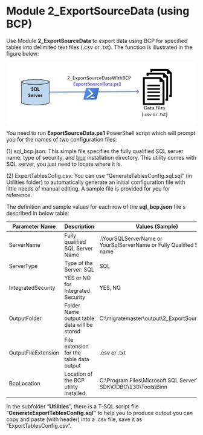 # **Module 2_ExportSourceData** (using BCP)

Use Module **2_ExportSourceData** to export data using BCP for specified tables into delimited text files (.csv or .txt).  The function is illustrated in the figure below:

![Module 2_ExportSourceData](..//images/M2_ExportSourceData.JPG)

You need to run **ExportSourceData.ps1** PowerShell script which will prompt you for the names of two configuration files:

(1)  sql_bcp.json: This simple file specifies the fully qualified SQL server name, type of security, and [bcp](https://docs.microsoft.com/en-us/sql/tools/bcp-utility?view=sql-server-ver15) installation directory. This utility comes with SQL server, you just need to locate where it is. 

(2)  ExportTablesCofig.csv: You can use “GenerateTablesConfig.sql.sql” (in Utilities folder) to automatically generate an initial configuration file with little needs of manual editing. A sample file is provided for you for reference. 

The definition and sample values for each row of the **sql_bcp.json** file s described in below table:

| Parameter Name      | Description                                   | Values (Sample)                                              |
| ------------------- | --------------------------------------------- | ------------------------------------------------------------ |
| ServerName          | Fully qualified SQL Server Name               | .\\YourSQLServerName  or YourSqlServerName or Fully Qualified  Server name |
| ServerType          | Type of the Server: SQL                       | SQL                                                          |
| IntegratedSecurity  | YES or NO for Integrated Security             | YES, NO                                                      |
| OutputFolder        | Folder Name output table data  will be stored | C:\\migratemaster\\output\\2_ExportSourceData                |
| OutputFileExtension | File extension for the table  data output     | .csv or .txt                                                 |
| BcpLocation         | Location of the BCP utility  installed.       | C:\\Program Files\\Microsoft SQL  Server\\Client SDK\\ODBC\\130\\Tools\\Binn |

In the subfolder “**Utilities**”, there is a T-SQL script file “**GenerateExportTablesConfig.sql”** to help you to produce output you can copy and paste (with header) into a .csv file, save it as “ExportTablesConfig.csv”. 

